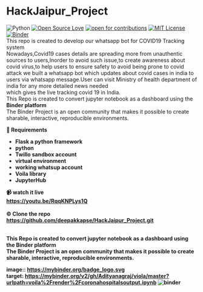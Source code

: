 
# HackJaipur_Project

![Python](https://img.shields.io/badge/python-v3.4+-blue.svg)
[![Open Source Love](https://badges.frapsoft.com/os/v1/open-source.png?v=103)](https://github.com/deepakkapse/HackJaipur_Project)</align>
[![open for contributions](https://img.shields.io/badge/contributions-welcome-brightgreen.svg?style=flat)](https://github.com/deepakkapse/HackJaipur_Project/issues)
[![MIT License](https://img.shields.io/badge/License-MIT-yellow.svg)](https://github.com/deepakkapse/HackJaipur_Project/blob/master/LICENSE)<br>
[![Binder](https://mybinder.org/badge_logo.svg)](https://mybinder.org/v2/gh/Adityanagraj/viola/master?urlpath=voila%2Frender%2Fcoronahospitalsoutput.ipynb)<br>
This repo is created to develop our whatsapp bot for COVID19 Tracking system<br>
Nowadays,Covid19 cases details are spreading more from unauthentic sources to users,Inorder to avoid such issue,to create awareness about covid virus,to help users to ensure safety to avoid being prone to covid attack we built a whatsapp bot which updates about covid cases in india to users via whatsapp message.User can visit Ministry of health department of india for any more detailed news needed<br>
which gives the live tracking covid 19 in India.<br>
This Repo is created to convert jupyter notebook as a dashboard using the <b>Binder platform</B><Br>
The Binder Project is an open community that makes it possible to create sharable, interactive, reproducible environments. 


<B>🧰 Requirements</br>
<ul>
  <li>Flask a python framework</li>
  <li>python</li>
  <li>Twillo sandbox account</li>
  <li>virtual environment</li>
  <li>working whatsup account</li>
  <li>Voila library</li>
  <li>JupyterHub</li>
</ul>
  
<B> 📹 watch it live<br>
  https://youtu.be/RqqKNPLys1Q<br>  
<B>©️ Clone the repo<br>
  https://github.com/deepakkapse/HackJaipur_Project.git <br><br>

     


This Repo is created to convert jupyter notebook as a dashboard using the <b>Binder platform</b><Br>
The Binder Project is an open community that makes it possible to create sharable, interactive, reproducible environments. 

 image:: https://mybinder.org/badge_logo.svg<br>
 target: https://mybinder.org/v2/gh/Adityanagraj/viola/master?urlpath=voila%2Frender%2Fcoronahospitalsoutput.ipynb
![binder](binder.png)

